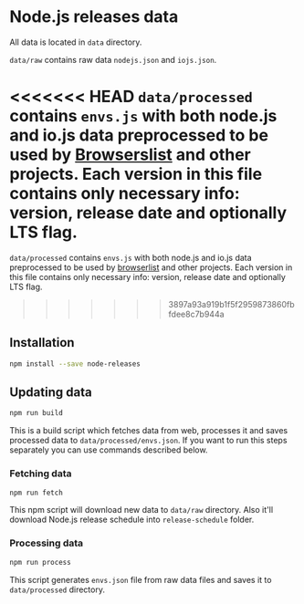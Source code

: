 # Node.js releases data

All data is located in `data` directory.

`data/raw` contains raw data `nodejs.json` and `iojs.json`.

<<<<<<< HEAD
`data/processed` contains `envs.js` with both node.js and io.js data preprocessed to be used by [Browserslist](https://github.com/ai/browserslist) and other projects. Each version in this file contains only necessary info: version, release date and optionally LTS flag.
=======
`data/processed` contains `envs.js` with both node.js and io.js data preprocessed to be used by [browserlist](https://github.com/ai/browserslist) and other projects. Each version in this file contains only necessary info: version, release date and optionally LTS flag.
>>>>>>> 3897a93a919b1f5f2959873860fbfdee8c7b944a

## Installation
```bash
npm install --save node-releases
```

## Updating data
```bash
npm run build
```
This is a build script which fetches data from web, processes it and saves processed data to `data/processed/envs.json`. If you want to run this steps separately you can use commands described below.


### Fetching data
```bash
npm run fetch
```
This npm script will download new data to `data/raw` directory. Also it'll download Node.js release schedule into `release-schedule` folder.

### Processing data
```bash
npm run process
```
This script generates `envs.json` file from raw data files and saves it to `data/processed` directory.
